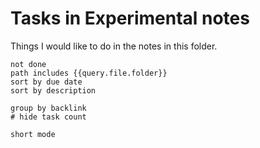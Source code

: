 # Tasks in Experimental notes

Things I would like to do in the notes in this folder.

```tasks
not done
path includes {{query.file.folder}}
sort by due date
sort by description

group by backlink
# hide task count

short mode
```
